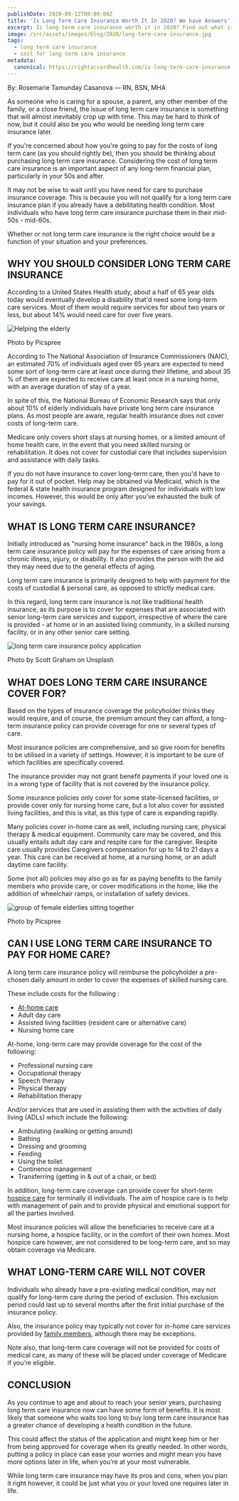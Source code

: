 ```yaml
---
publishDate: 2020-09-12T00:00:00Z
title: 'Is Long Term Care Insurance Worth It In 2020? We have Answers'
excerpt: Is long term care insurance worth it in 2020? Find out what is the cost of long term care insurance in 2020 and other things you can use with your care policy.
image: /src/assets/images/blog/2020/long-term-care-insurance.jpg
tags:
  - long term care insurance
  - cost for long term care insurance
metadata:
  canonical: https://rightaccordhealth.com/is-long-term-care-insurance-worth-it
---
```




By: Rosemarie Tamunday Casanova — RN, BSN, MHA


As someone who is caring for a spouse, a parent, any other member of the family, or a close friend, the issue of long term care insurance is something that will almost inevitably crop up with time. This may be hard to think of now, but it could also be you who would be needing long term care insurance later.

If you're concerned about how you're going to pay for the costs of long term care (as you should rightly be), then you should be thinking about purchasing long term care insurance. Considering the cost of long term care insurance is an important aspect of any long-term financial plan, particularly in your 50s and after.

It may not be wise to wait until you have need for care to purchase insurance coverage. This is because you will not qualify for a long term care insurance plan if you already have a debilitating health condition. Most individuals who have long term care insurance purchase them in their mid-50s - mid-60s.

Whether or not long term care insurance is the right choice would be a function of your situation and your preferences.

WHY YOU SHOULD CONSIDER LONG TERM CARE INSURANCE
------------------------------------------------

According to a United States Health study, about a half of 65 year olds today would eventually develop a disability that'd need some long-term care services. Most of them would require services for about two years or less, but about 14% would need care for over five years.

![Helping the elderly](/src/assets/images/blog/2020/picspree-404073.jpg)

Photo by Picspree

According to The National Association of Insurance Commissioners (NAIC), an estimated 70% of individuals aged over 65 years are expected to need some sort of long-term care at least once during their lifetime, and about 35 % of them are expected to receive care at least once in a nursing home, with an average duration of stay of a year.

In spite of this, the National Bureau of Economic Research says that only about 10% of elderly individuals have private long term care insurance plans. As most people are aware, regular health insurance does not cover costs of long-term care.

Medicare only covers short stays at nursing homes, or a limited amount of home health care, in the event that you need skilled nursing or rehabilitation. It does not cover for custodial care that includes supervision and assistance with daily tasks.

If you do not have insurance to cover long-term care, then you'd have to pay for it out of pocket. Help may be obtained via Medicaid, which is the federal & state health insurance program designed for individuals with low incomes. However, this would be only after you’ve exhausted the bulk of your savings.

WHAT IS LONG TERM CARE INSURANCE?
---------------------------------

Initially introduced as "nursing home insurance" back in the 1980s, a long term care insurance policy will pay for the expenses of care arising from a chronic illness, injury, or disability. It also provides the person with the aid they may need due to the general effects of aging.

Long term care insurance is primarily designed to help with payment for the costs of custodial & personal care, as opposed to strictly medical care.

In this regard, long term care insurance is not like traditional health insurance, as its purpose is to cover for expenses that are associated with senior long-term care services and support, irrespective of where the care is provided - at home or in an assisted living community, in a skilled nursing facility, or in any other senior care setting.

![long term care insurance policy application](/src/assets/images/blog/2020/scott-graham-unsplash.jpg)

Photo by Scott Graham on Unsplash

WHAT DOES LONG TERM CARE INSURANCE COVER FOR?
---------------------------------------------

Based on the types of insurance coverage the policyholder thinks they would require, and of course, the premium amount they can afford, a long-term insurance policy can provide coverage for one or several types of care.

Most insurance policies are comprehensive, and so give room for benefits to be utilised in a variety of settings. However, it is important to be sure of which facilities are specifically covered.

The insurance provider may not grant benefit payments if your loved one is in a wrong type of facility that is not covered by the insurance policy.

Some insurance policies only cover for some state-licensed facilities, or provide cover only for nursing home care, but a lot also cover for assisted living facilities, and this is vital, as this type of care is expanding rapidly.

Many policies cover in-home care as well, including nursing care, physical therapy & medical equipment. Community care may be covered, and this usually entails adult day care and respite care for the caregiver. Respite care usually provides Caregivers compensation for up to 14 to 21 days a year. This care can be received at home, at a nursing home, or an adult daytime care facility.

Some (not all) policies may also go as far as paying benefits to the family members who provide care, or cover modifications in the home, like the addition of wheelchair ramps, or installation of safety devices.

![group of female elderlies sitting together](/src/assets/images/blog/2020/picspree-113911.jpg)

Photo by Picspree

CAN I USE LONG TERM CARE INSURANCE TO PAY FOR HOME CARE?
--------------------------------------------------------

A long term care insurance policy will reimburse the policyholder a pre-chosen daily amount in order to cover the expenses of skilled nursing care.

These include costs for the following :

*   [At-home care](https://rightaccordhealth.com/services/live-in-homecare.html)
*   Adult day care
*   Assisted living facilities (resident care or alternative care)
*   Nursing home care

At-home, long-term care may provide coverage for the cost of the following:

*   Professional nursing care
*   Occupational therapy
*   Speech therapy
*   Physical therapy
*   Rehabilitation therapy

And/or services that are used in assisting them with the activities of daily living (ADLs) which include the following:

*   Ambulating (walking or getting around)
*   Bathing
*   Dressing and grooming
*   Feeding
*   Using the toilet
*   Continence management
*   Transferring (getting in & out of a chair, or bed)

In addition, long-term care coverage can provide cover for short-term [hospice care](https://rightaccordhealth.com/specialty-care/hospice-care.html) for terminally ill individuals. The aim of hospice care is to help with management of pain and to provide physical and emotional support for all the parties involved.

Most insurance policies will allow the beneficiaries to receive care at a nursing home, a hospice facility, or in the comfort of their own homes. Most hospice care however, are not considered to be long-term care, and so may obtain coverage via Medicare.

WHAT LONG-TERM CARE WILL NOT COVER
----------------------------------

Individuals who already have a pre-existing medical condition, may not qualify for long-term care during the period of exclusion. This exclusion period could last up to several months after the first initial purchase of the insurance policy.

Also, the insurance policy may typically not cover for in-home care services provided by [family members,](https://rightaccordhealth.com/blog/american-caregiving-support-groups.html) although there may be exceptions.

Note also, that long-term care coverage will not be provided for costs of medical care, as many of these will be placed under coverage of Medicare if you’re eligible.

CONCLUSION
----------

As you continue to age and about to reach your senior years, purchasing long term care insurance now can have some form of benefits. It is most likely that someone who waits too long to buy long term care insurance has a greater chance of developing a health condition in the future.

This could affect the status of the application and might keep him or her from being approved for coverage when its greatly needed. In other words, putting a policy in place can ease your worries and might mean you have more options later in life, when you’re at your most vulnerable.

While long term care insurance may have its pros and cons, when you plan it right however, it could be just what you or your loved one requires later in life.